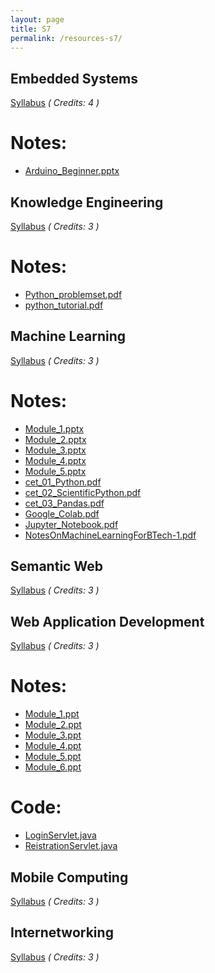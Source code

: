 ```yaml
---
layout: page
title: S7
permalink: /resources-s7/
---
```

## **Embedded Systems**
[Syllabus](/2020/resources/ES/IT401-Embedded-Systems.pdf) *( Credits: 4 )*  <br />
<!-- [Previous Year Question Paper][] -->

# Notes:
* [Arduino_Beginner.pptx](/resources/ES/Arduino_Beginner.pptx)

## **Knowledge Engineering**
[Syllabus](/2020/resources/KE/IT407-Knowledge-Engineering.pdf) *( Credits: 3 )*  <br />
<!-- [Previous Year Question Paper][] -->

# Notes:
* [Python_problemset.pdf](/resources/KE/Python_problemset.pdf)
* [python_tutorial.pdf](/resources/KE/python_tutorial.pdf)

## **Machine Learning**
[Syllabus](/2020/resources/ML/CS467-Machine-Learning.pdf) *( Credits: 3 )*  <br />

# Notes:
* [Module_1.pptx](/resources/ML/module_1.pptx)
* [Module_2.pptx](/resources/ML/module_2.pptx)
* [Module_3.pptx](/resources/ML/module_3.pptx)
* [Module_4.pptx](/resources/ML/module_4.pptx)
* [Module_5.pptx](/resources/ML/module_5.pptx)
* [cet_01_Python.pdf](/resources/ML/cet_01_Python.pdf)
* [cet_02_ScientificPython.pdf](/resources/ML/cet_02_ScientificPython.pdf)
* [cet_03_Pandas.pdf](/resources/ML/cet_03_Pandas.pdf)
* [Google_Colab.pdf](/resources/ML/Google_Colab.pdf)
* [Jupyter_Notebook.pdf](/resources/ML/Jupyter_Notebook.pdf)
* [NotesOnMachineLearningForBTech-1.pdf](/resources/ML/NotesOnMachineLearningForBTech-1.pdf)

## **Semantic Web**
[Syllabus](/2020/resources/SW/IT463-Semantic-web.pdf) *( Credits: 3 )*  <br />
<!-- [Previous Year Question Paper][] -->

## **Web Application Development**
[Syllabus](/2020/resources/WAD/IT409-Web-Application-Development.pdf) *( Credits: 3 )*  <br />

# Notes:
* [Module_1.ppt](/resources/WAD/module_1.ppt)
* [Module_2.ppt](/resources/WAD/module_2.ppt)
* [Module_3.ppt](/resources/WAD/Module_III.pptx)
* [Module_4.ppt](/resources/WAD/Module_IV.pptx)
* [Module_5.ppt](/resources/WAD/Module_V.pptx)
* [Module_6.ppt](/resources/WAD/Module_VI.pptx)

# Code:
* [LoginServlet.java](/resources/WAD/LoginServlet.java)
* [ReistrationServlet.java](/resources/WAD/ReistrationServlet.java)

## **Mobile Computing**
[Syllabus](/2020/resources/MC/IT403-Mobile-Computing.pdf) *( Credits: 3 )*  <br />
<!-- [Previous Year Question Paper][] -->

## **Internetworking**
[Syllabus](/2020/resources/INT/IT405-Internetworking-with-TCP-IP.pdf) *( Credits: 3 )*  <br />
<!-- [Previous Year Question Paper][] -->
